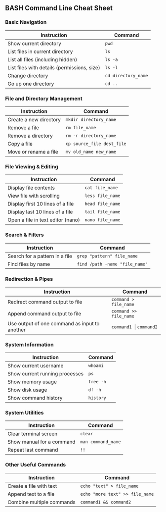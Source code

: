 ## **BASH Command Line Cheat Sheet**

### **Basic Navigation**
| Instruction                       | Command                    |
|----------------------------------------|----------------------------|
| Show current directory            | `pwd`                      |
| List files in current directory   | `ls`                       |
| List all files (including hidden) | `ls -a`                    |
| List files with details (permissions, size) | `ls -l`|
| Change directory                  | `cd directory_name`        |
| Go up one directory               | `cd ..`                    |

### **File and Directory Management**
| Instruction                       | Command                    |
|-----------------------------------|----------------------------|
| Create a new directory            | `mkdir directory_name`     |
| Remove a file                     | `rm file_name`             |
| Remove a directory                | `rm -r directory_name`     |
| Copy a file                       | `cp source_file dest_file` |
| Move or rename a file             | `mv old_name new_name`     |

### **File Viewing & Editing**
| Instruction                       | Command                    |
|-----------------------------------|----------------------------|
| Display file contents             | `cat file_name`            |
| View file with scrolling          | `less file_name`           |
| Display first 10 lines of a file  | `head file_name`           |
| Display last 10 lines of a file   | `tail file_name`           |
| Open a file in text editor (nano) | `nano file_name`           |

### **Search & Filters**
| Instruction                       | Command                    |
|-----------------------------------|----------------------------|
| Search for a pattern in a file    | `grep "pattern" file_name` |
| Find files by name                | `find /path -name "file_name"` |

### **Redirection & Pipes**
| Instruction                       | Command                    |
|-----------------------------------|----------------------------|
| Redirect command output to file   | `command > file_name`      |
| Append command output to file     | `command >> file_name`     |
| Use output of one command as input to another | `command1 `\| `command2`  |

### **System Information**
| Instruction                       | Command                    |
|-----------------------------------|----------------------------|
| Show current username             | `whoami`                   |
| Show current running processes    | `ps`                       |
| Show memory usage                 | `free -h`                  |
| Show disk usage                   | `df -h`                    |
| Show command history              | `history`                  |

### **System Utilities**
| Instruction                       | Command                    |
|-----------------------------------|----------------------------|
| Clear terminal screen             | `clear`                    |
| Show manual for a command         | `man command_name`         |
| Repeat last command               | `!!`                       |

### **Other Useful Commands**
| Instruction                       | Command                    |
|-----------------------------------|----------------------------|
| Create a file with text           | `echo "text" > file_name`  |
| Append text to a file             | `echo "more text" >> file_name` |
| Combine multiple commands         | `command1 && command2`     |

